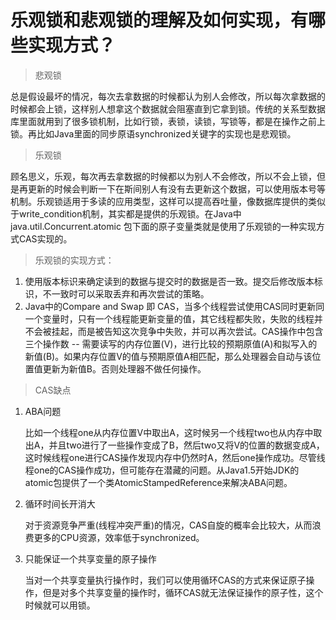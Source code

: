 # 乐观锁和悲观锁的理解及如何实现，有哪些实现方式？

> 悲观锁

​		总是假设最坏的情况，每次去拿数据的时候都认为别人会修改，所以每次拿数据的时候都会上锁，这样别人想拿这个数据就会阻塞直到它拿到锁。传统的关系型数据库里面就用到了很多锁机制，比如行锁，表锁，读锁，写锁等，都是在操作之前上锁。再比如Java里面的同步原语synchronized关键字的实现也是悲观锁。

> 乐观锁

​		顾名思义，乐观，每次再去拿数据的时候都以为别人不会修改，所以不会上锁，但是再更新的时候会判断一下在斯间别人有没有去更新这个数据，可以使用版本号等机制。乐观锁适用于多读的应用类型，这样可以提高吞吐量，像数据库提供的类似于write_condition机制，其实都是提供的乐观锁。在Java中 java.util.Concurrent.atomic 包下面的原子变量类就是使用了乐观锁的一种实现方式CAS实现的。

> 乐观锁的实现方式：

1. 使用版本标识来确定读到的数据与提交时的数据是否一致。提交后修改版本标识，不一致时可以采取丢弃和再次尝试的策略。
2. Java中的Compare and Swap 即 CAS，当多个线程尝试使用CAS同时更新同一个变量时，只有一个线程能更新变量的值，其它线程都失败，失败的线程并不会被挂起，而是被告知这次竞争中失败，并可以再次尝试。CAS操作中包含三个操作数 -- 需要读写的内存位置(V)，进行比较的预期原值(A)和拟写入的新值(B)。如果内存位置V的值与预期原值A相匹配，那么处理器会自动与该位置值更新为新值B。否则处理器不做任何操作。

> CAS缺点

1. ABA问题

   比如一个线程one从内存位置V中取出A，这时候另一个线程two也从内存中取出A，并且two进行了一些操作变成了B，然后two又将V的位置的数据变成A，这时候线程one进行CAS操作发现内存中仍然时A，然后one操作成功。尽管线程one的CAS操作成功，但可能存在潜藏的问题。从Java1.5开始JDK的atomic包提供了一个类AtomicStampedReference来解决ABA问题。

2. 循环时间长开消大

   对于资源竞争严重(线程冲突严重)的情况，CAS自旋的概率会比较大，从而浪费更多的CPU资源，效率低于synchronized。

3. 只能保证一个共享变量的原子操作

   当对一个共享变量执行操作时，我们可以使用循环CAS的方式来保证原子操作，但是对多个共享变量的操作时，循环CAS就无法保证操作的原子性，这个时候就可以用锁。